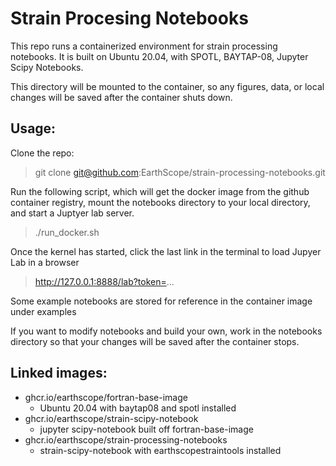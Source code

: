 # Strain Procesing Notebooks
This repo runs a containerized environment for strain processing notebooks.  It is built on Ubuntu 20.04, 
with SPOTL, BAYTAP-08, Jupyter Scipy Notebooks.

This directory will be mounted to the container, so any figures, data, or local changes will be saved after the container shuts down.

## Usage:
Clone the repo:
> git clone git@github.com:EarthScope/strain-processing-notebooks.git

Run the following script, which will get the docker image from the github container 
registry, mount the notebooks directory to your local directory, and start a Juptyer lab
server. 
> ./run_docker.sh

Once the kernel has started, click the last link in the terminal to load Jupyer Lab in a browser
>  http://127.0.0.1:8888/lab?token=...

Some example notebooks are stored for reference in the container image under examples

If you want to modify notebooks and build your own, work in the notebooks directory so that 
your changes will be saved after the container stops.


## Linked images:
- ghcr.io/earthscope/fortran-base-image 
  - Ubuntu 20.04 with baytap08 and spotl installed
- ghcr.io/earthscope/strain-scipy-notebook
  - jupyter scipy-notebook built off fortran-base-image
- ghcr.io/earthscope/strain-processing-notebooks
  - strain-scipy-notebook with earthscopestraintools installed